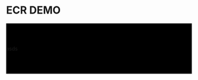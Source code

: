# ECR DEMO
<style>
  .site_header{
  background:rgba(0,0,0,100); width:100%; padding:60px 0; float:left;}
</style>
<section class="site_header">
asds
</section>
